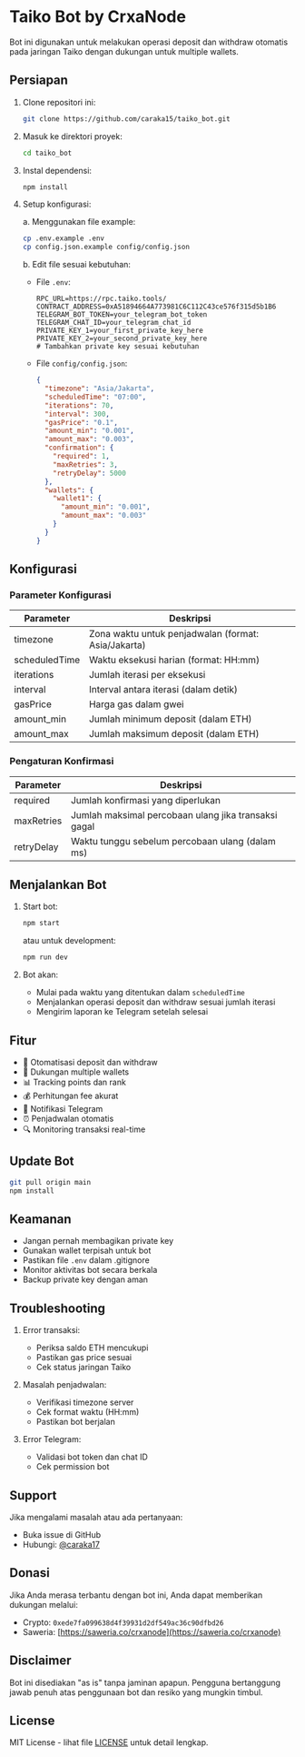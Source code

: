 # Taiko Bot by CrxaNode

Bot ini digunakan untuk melakukan operasi deposit dan withdraw otomatis pada jaringan Taiko dengan dukungan untuk multiple wallets.

## Persiapan

1. Clone repositori ini:

   ```bash
   git clone https://github.com/caraka15/taiko_bot.git
   ```

2. Masuk ke direktori proyek:

   ```bash
   cd taiko_bot
   ```

3. Instal dependensi:

   ```bash
   npm install
   ```

4. Setup konfigurasi:

   a. Menggunakan file example:

   ```bash
   cp .env.example .env
   cp config.json.example config/config.json
   ```

   b. Edit file sesuai kebutuhan:

   - File `.env`:

     ```env
     RPC_URL=https://rpc.taiko.tools/
     CONTRACT_ADDRESS=0xA51894664A773981C6C112C43ce576f315d5b1B6
     TELEGRAM_BOT_TOKEN=your_telegram_bot_token
     TELEGRAM_CHAT_ID=your_telegram_chat_id
     PRIVATE_KEY_1=your_first_private_key_here
     PRIVATE_KEY_2=your_second_private_key_here
     # Tambahkan private key sesuai kebutuhan
     ```

   - File `config/config.json`:
     ```json
     {
       "timezone": "Asia/Jakarta",
       "scheduledTime": "07:00",
       "iterations": 70,
       "interval": 300,
       "gasPrice": "0.1",
       "amount_min": "0.001",
       "amount_max": "0.003",
       "confirmation": {
         "required": 1,
         "maxRetries": 3,
         "retryDelay": 5000
       },
       "wallets": {
         "wallet1": {
           "amount_min": "0.001",
           "amount_max": "0.003"
         }
       }
     }
     ```

## Konfigurasi

### Parameter Konfigurasi

| Parameter     | Deskripsi                                           |
| ------------- | --------------------------------------------------- |
| timezone      | Zona waktu untuk penjadwalan (format: Asia/Jakarta) |
| scheduledTime | Waktu eksekusi harian (format: HH:mm)               |
| iterations    | Jumlah iterasi per eksekusi                         |
| interval      | Interval antara iterasi (dalam detik)               |
| gasPrice      | Harga gas dalam gwei                                |
| amount_min    | Jumlah minimum deposit (dalam ETH)                  |
| amount_max    | Jumlah maksimum deposit (dalam ETH)                 |

### Pengaturan Konfirmasi

| Parameter  | Deskripsi                                            |
| ---------- | ---------------------------------------------------- |
| required   | Jumlah konfirmasi yang diperlukan                    |
| maxRetries | Jumlah maksimal percobaan ulang jika transaksi gagal |
| retryDelay | Waktu tunggu sebelum percobaan ulang (dalam ms)      |

## Menjalankan Bot

1. Start bot:

   ```bash
   npm start
   ```

   atau untuk development:

   ```bash
   npm run dev
   ```

2. Bot akan:
   - Mulai pada waktu yang ditentukan dalam `scheduledTime`
   - Menjalankan operasi deposit dan withdraw sesuai jumlah iterasi
   - Mengirim laporan ke Telegram setelah selesai

## Fitur

- 🔄 Otomatisasi deposit dan withdraw
- 👛 Dukungan multiple wallets
- 📊 Tracking points dan rank
- 💰 Perhitungan fee akurat
- 📱 Notifikasi Telegram
- ⏰ Penjadwalan otomatis
- 🔍 Monitoring transaksi real-time

## Update Bot

```bash
git pull origin main
npm install
```

## Keamanan

- Jangan pernah membagikan private key
- Gunakan wallet terpisah untuk bot
- Pastikan file `.env` dalam .gitignore
- Monitor aktivitas bot secara berkala
- Backup private key dengan aman

## Troubleshooting

1. Error transaksi:

   - Periksa saldo ETH mencukupi
   - Pastikan gas price sesuai
   - Cek status jaringan Taiko

2. Masalah penjadwalan:

   - Verifikasi timezone server
   - Cek format waktu (HH:mm)
   - Pastikan bot berjalan

3. Error Telegram:
   - Validasi bot token dan chat ID
   - Cek permission bot

## Support

Jika mengalami masalah atau ada pertanyaan:

- Buka issue di GitHub
- Hubungi: [@caraka17](https://t.me/caraka17)

## Donasi

Jika Anda merasa terbantu dengan bot ini, Anda dapat memberikan dukungan melalui:

- Crypto: `0xede7fa099638d4f39931d2df549ac36c90dfbd26`
- Saweria: [https://saweria.co/crxanode](https://saweria.co/crxanode)

## Disclaimer

Bot ini disediakan "as is" tanpa jaminan apapun. Pengguna bertanggung jawab penuh atas penggunaan bot dan resiko yang mungkin timbul.

## License

MIT License - lihat file [LICENSE](LICENSE) untuk detail lengkap.
